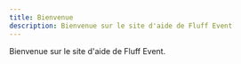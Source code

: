 ```yaml
---
title: Bienvenue
description: Bienvenue sur le site d'aide de Fluff Event
---
```


Bienvenue sur le site d'aide de Fluff Event.
